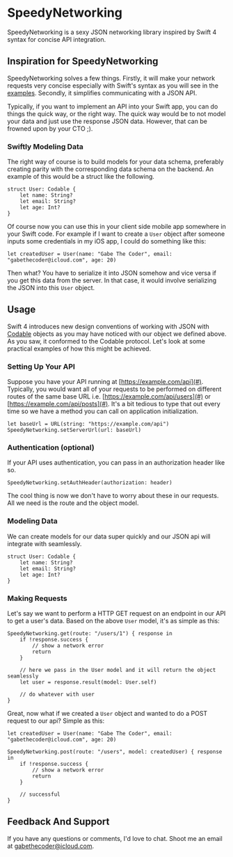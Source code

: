 # SpeedyNetworking

SpeedyNetworking is a sexy JSON networking library inspired by Swift 4 syntax for concise API integration.

## Inspiration for SpeedyNetworking

SpeedyNetworking solves a few things. Firstly, it will make your network requests very concise especially with Swift's syntax as you will see in the [examples](#examples). Secondly, it simplifies communicating with a JSON API.

Typically, if you want to implement an API into your Swift app, you can do things the quick way, or the right way. The quick way would be to not model your data and just use the response JSON data. However, that can be frowned upon by your CTO ;).

### Swiftly Modeling Data

The right way of course is to build models for your data schema, preferably creating parity with the corresponding data schema on the backend. An example of this would be a struct like the following.

```
struct User: Codable {
    let name: String?
    let email: String?
    let age: Int?
}
```

Of course now you can use this in your client side mobile app somewhere in your Swift code. For example if I want to create a `User` object after someone inputs some credentials in my iOS app, I could do something like this:

```
let createdUser = User(name: "Gabe The Coder", email: "gabethecoder@icloud.com", age: 20)
```

Then what? You have to serialize it into JSON somehow and vice versa if you get this data from the server. In that case, it would involve serializing the JSON into this `User` object.

## Usage

Swift 4 introduces new design conventions of working with JSON with [Codable](https://developer.apple.com/documentation/swift/codable) objects as you may have noticed with our object we defined above. As you saw, it conformed to the Codable protocol. Let's look at some practical examples of how this might be achieved.

### Setting Up Your API

Suppose you have your API running at [https://example.com/api](#). Typically, you would want all of your requests to be performed on different routes of the same base URL i.e. [https://example.com/api/users](#) or [https://example.com/api/posts](#). It's a bit tedious to type that out every time so we have a method you can call on application initialization.

```
let baseUrl = URL(string: "https://example.com/api")
SpeedyNetworking.setServerUrl(url: baseUrl)
```

### Authentication (optional)

If your API uses authentication, you can pass in an authorization header like so.

```
SpeedyNetworking.setAuthHeader(authorization: header)
```

The cool thing is now we don't have to worry about these in our requests. All we need is the route and the object model.

### Modeling Data

We can create models for our data super quickly and our JSON api will integrate with seamlessly.

```
struct User: Codable {
    let name: String?
    let email: String?
    let age: Int?
}
```

### Making Requests

Let's say we want to perform a HTTP GET request on an endpoint in our API to get a user's data. Based on the above `User` model, it's as simple as this:

```
SpeedyNetworking.get(route: "/users/1") { response in
    if !response.success {
        // show a network error
        return
    }
    
    // here we pass in the User model and it will return the object seamlessly
    let user = response.result(model: User.self)
    
    // do whatever with user
}
```

Great, now what if we created a `User` object and wanted to do a POST request to our api? Simple as this:

```
let createdUser = User(name: "Gabe The Coder", email: "gabethecoder@icloud.com", age: 20)

SpeedyNetworking.post(route: "/users", model: createdUser) { response in
    if !response.success {
        // show a network error
        return
    }
    
    // successful
}
```

## Feedback And Support

If you have any questions or comments, I'd love to chat. Shoot me an email at gabethecoder@icloud.com. 




